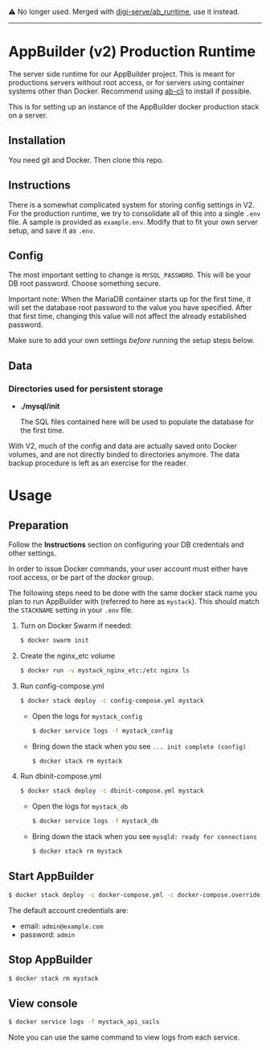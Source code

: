 ⚠️ No longer used. Merged with [digi-serve/ab_runtime](https://github.com/digi-serve/ab_runtime), use it instead.

---

# AppBuilder (v2) Production Runtime

The server side runtime for our AppBuilder project. This is meant for productions servers without root access, or for servers using container systems other than Docker. Recommend using [ab-cli](https://github.com/digi-serve/ab-cli) to install if possible.

This is for setting up an instance of the AppBuilder docker production stack on a server.

## Installation

You need git and Docker. Then clone this repo.

## Instructions

There is a somewhat complicated system for storing config settings in V2. For 
the production runtime, we try to consolidate all of this into a single `.env`
file. A sample is provided as `example.env`. Modify that to fit your own server
setup, and save it as `.env`.

## Config

The most important setting to change is `MYSQL_PASSWORD`. This will be your
DB root password. Choose something secure.

Important note: When the MariaDB container starts up for the first
time, it will set the database root password to the value you have
specified. After that first time, changing this value will not affect the 
already established password.

Make sure to add your own settings _before_ running the setup steps below.


## Data

### Directories used for persistent storage

- **./mysql/init**

  The SQL files contained here will be used to populate the database for the
  first time.
  
With V2, much of the config and data are actually saved onto Docker volumes, and are not directly binded to directories anymore. The data backup procedure is left as an exercise for the reader.

# Usage

## Preparation

Follow the **Instructions** section on configuring your DB credentials
and other settings.

In order to issue Docker commands, your user account must either have root
access, or be part of the _docker_ group.

The following steps need to be done with the same docker stack name you plan to
run AppBuilder with (referred to here as `mystack`). This should match the 
`STACKNAME` setting in your `.env` file.

1. Turn on Docker Swarm if needed:

   ```bash
   $ docker swarm init
   ```

1. Create the nginx_etc volume

   ```bash
   $ docker run -v mystack_nginx_etc:/etc nginx ls
   ```

1. Run config-compose.yml

   ```bash
   $ docker stack deploy -c config-compose.yml mystack
   ```

   - Open the logs for `mystack_config`
     ```bash
     $ docker service logs -f mystack_config
     ```
   - Bring down the stack when you see `... init complete (config)`
     ```bash
     $ docker stack rm mystack
     ```

1. Run dbinit-compose.yml

   ```bash
   $ docker stack deploy -c dbinit-compose.yml mystack
   ```

   - Open the logs for `mystack_db`
     ```bash
     $ docker service logs -f mystack_db
     ```
   - Bring down the stack when you see `mysqld: ready for connections`
     ```bash
     $ docker stack rm mystack
     ```

## Start AppBuilder

```sh
$ docker stack deploy -c docker-compose.yml -c docker-compose.override.yml mystack
```

The default account credentials are:
- email: `admin@example.com`
- password: `admin`

## Stop AppBuilder

```sh
$ docker stack rm mystack
```

## View console

```sh
$ docker service logs -f mystack_api_sails
```

Note you can use the same command to view logs from each service.
